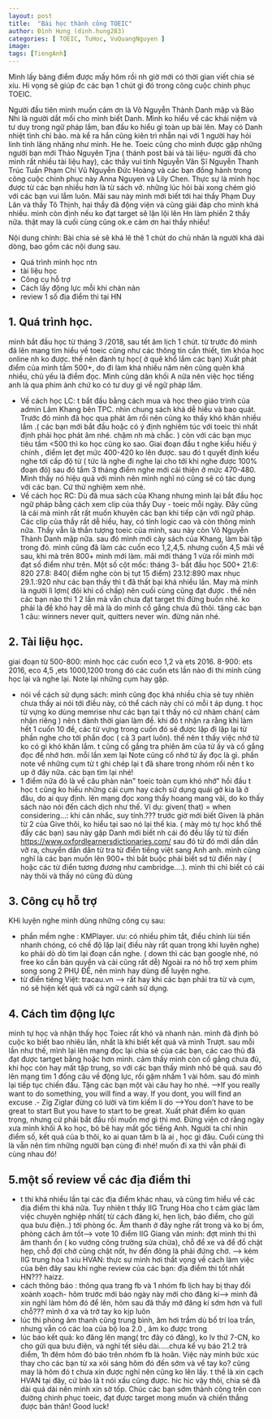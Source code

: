 ```yaml
---
layout: post
title:  "Bài học thành công TOEIC"
author: Đình Hưng (dinh.hung283) 
categories: [ TOEIC, TuHoc, VuQuangNguyen ]
image: 
tags: [TiengAnh]
---
```


Mình lấy bảng điểm được mấy hôm rồi nh giờ mới có thời gian viết chia sẻ xíu. Hi vọng sẽ giúp đc các bạn 1 chút gì đó trong công cuộc chinh phục TOEIC.

Người đầu tiên mình muốn cảm ơn là Võ Nguyễn Thành Danh mập và Bảo Nhi là người dắt mối cho mình biết Danh. Mình ko hiểu về các khái niệm và tư duy trong ngữ pháp lắm, ban đầu ko hiểu gì toàn up bài lên. May có Danh nhiệt tình chỉ bảo. mà kể ra hắn cũng kiên trì nhẫn nại với 1 người hay hỏi linh tinh lăng nhăng như mình. He he. Toeic cũng cho mình được gặp những người bạn mới Thảo Nguyên Tjna ( thánh post bài và tài liệu- người đã cho mình rất nhiều tài liệu hay), các thầy vui tính Nguyễn Văn Sĩ Nguyễn Thanh Trúc Tuấn Phạm Chí Vũ Nguyễn Đức Hoàng và các bạn đồng hành trong công cuộc chinh phục này Anna Nguyen và Lily Chen. Thực sự là mình học được từ các bạn nhiều hơn là từ sách vở. những lúc hỏi bài xong chém gió với các bạn vui lắm luôn. Mãi sau này mình mới biết tới hai thầy Phạm Duy Lân và thầy Tô Thịnh, hai thầy đã động viện và cũng giải đáp cho mình khá nhiều. mình còn định nếu ko đạt target sẽ lặn lội lên Hn làm phiền 2 thầy nữa. thật may là cuối cùng cũng ok.e cảm ơn hai thầy nhiều!

Nội dung chính: Bài chia sẻ sẽ khá lê thê 1 chút do chủ nhân là người khá dài dòng, bao gồm các nội dung sau.
- Quá trình mình học ntn
- tài liệu học
- Công cụ hỗ trợ
- Cách lấy động lực mỗi khi chán nản
- review 1 số địa điểm thi tại HN

## 1. Quá trình học.

mình bắt đầu học từ tháng 3 /2018, sau tết âm lịch 1 chút. từ trước đó mình đã lên mang tìm hiểu về toeic cũng như các thông tin cần thiết, tìm khóa học online nh ko được. thế nên đành tự học( ở quê khổ lắm các bạn)
Xuất phát điểm của mình tầm 500+, do đi làm khá nhiều năm nên cũng quên khá nhiều, chủ yếu là điểm đọc. Mình cũng dân khối A nữa nên việc học tiếng anh là qua phim ảnh chứ ko có tư duy gì về ngữ pháp lắm.
- Về cách học LC: t bắt đầu bằng cách mua và học theo giáo trình của admin Lâm Khang bên TPC. nhìn chung sách khá dễ hiểu và bao quát. Trước đó mình đã học qua phát âm rồi nên cũng ko thấy khó khăn nhiều lắm .( các bạn mới bắt đầu hoặc có ý định nghiêm túc với toeic thì nhất định phải học phát âm nhé. chậm nh mà chắc. ) còn với các bạn mục tiêu tầm <500 thì ko học cũng ko sao.
Giai đoạn đầu t nghe kiểu hiểu ý chính , điểm lẹt đẹt mức 400-420 ko lên được. sau đó t quyết định kiểu nghe tới cấp độ từ ( tức là nghe đi nghe lại cho tới khi nghe được 100% đoạn đó) sau đó tầm 3 tháng điểm nghe mới cải thiện ở mức 470-480. Mình thấy nó hiệu quả với mình nên mình nghĩ nó cũng sẽ có tác dụng với các bạn. Cứ thử nghiệm xem nhé.
- Về cách học RC: Dù đã mua sách của Khang nhưng mình lại bắt đầu học ngữ pháp bằng cách xem clip của thầy Duy - toeic mỗi ngày. Đây cũng là cái mà mình rất rất muốn khuyên các bạn khi tiếp cận với ngữ pháp. Các clip của thầy rất dễ hiểu, hay, có tính logic cao và còn thông minh nữa. Thầy vẫn là thần tượng toeic của mình, sau này còn Võ Nguyễn Thành Danh mập nữa. 
sau đó mình mới cày sách của Khang, làm bài tập trong đó.
mình cũng đã làm các cuốn eco 1,2,4,5. nhưng cuốn 4,5 mãi về sau, khi mà trên 800+ mình mới làm. mãi mới tháng 1 vừa rồi mình mới đạt số điểm như trên. 
Một số cột mốc: tháng 3- bắt đầu học 500+
21.6: 820
27.8: 840( điểm nghe còn bị tụt 15 điểm)
23.12:890 max nhục
29.1.:920
như các bạn thấy thì t đã thất bại khá nhiều lần. May mà mình là người lì lợm( đôi khi cố chấp) nên cuối cùng cũng đạt được . thế nên các bạn nào thi 1 2 lần mà vẫn chưa đạt target thì đừng buồn nhé. ko phải là đề khó hay dễ mà là do mình cố gắng chưa đủ thôi.
tặng các bạn 1 câu: winners never quit, quitters never win.
đừng nản nhé.

## 2. Tài liệu học.

giai đoạn từ 500-800: mình học các cuốn eco 1,2 và ets 2016.
8-900: ets 2016, eco 4,5 ,ets 1000,1200
trong đó các cuốn ets lần nào đi thi mình cũng học lại và nghe lại. Note lại những cụm hay gặp.
- nói về cách sử dụng sách: mình cũng đọc khá nhiều chia sẻ tuy nhiên chưa thấy ai nói tới điều này, có thể cách này chỉ có mỗi t áp dụng.
t học từ vựng ko dùng memrise như các bạn tại t thấy nó cứ nhàm chán( cảm nhận riêng ) nên t dành thời gian làm đề. khi đó t nhận ra rằng khi làm hết 1 cuốn 10 đề, các từ vựng trong cuốn đó sẽ được lặp đi lặp lại từ phần nghe cho tới phần đọc ( cả 3 part luôn). thế nên t thấy việc nhớ từ ko có gì khó khăn lắm. t cũng cố gắng tra phiên âm của từ ấy và cố gắng đọc để nhớ hơn. mỗi lần xem lại Note cũng cố nhớ từ ấy đọc là gì.
phần note về những cụm từ t ghi chép lại t đã share trong nhóm rồi nên t ko up ở đây nữa. các bạn tìm lại nhé!
- 1 điểm nữa đó là về câu phàn nàn" toeic toàn cụm khó nhớ"
hồi đầu t học t cũng ko hiểu những cái cụm hay cách sử dụng quái gở kia là ở đâu, do ai quy định. lên mạng đọc xong thấy hoang mang vãi, do ko thấy sách nào nói đến cách dịch như thế. Ví dụ: given( that) = when considering...: khi cân nhắc, suy tính.???
trước giờ mới biết Given là phân từ 2 của Give thôi, ko hiểu tại sao nó lại thế kia. ( mày mò tự học khổ thế đấy các bạn)
sau này gặp Danh mới biết nh cái đó đều lấy từ từ điển 
https://www.oxfordlearnersdictionaries.com/
sau đó từ đó mới dần dần vỡ ra, chuyển dần dần từ tra từ điển tiếng việt sang Anh anh. mình cũng nghĩ là các bạn muốn lên 900+ thì bắt buộc phải biết sd từ điển này ( hoặc các từ điển tương đương như cambridge....). mình thì chỉ biết có cái này thôi và thấy nó cũng đủ dùng

## 3. Công cụ hỗ trợ

KHi luyện nghe mình dùng những công cụ sau:
- phần mềm nghe : KMPlayer.
ưu: có nhiều phím tắt, điều chỉnh lùi tiến nhanh chóng, có chế độ lặp lại( điều này rất quan trọng khi luyên nghe) ko phải dò dò tìm lại đoạn cần nghe. ( down thì các bạn google nhé, nó free ko cần bản quyền và cài cũng rất dễ)
Ngoài ra nó hỗ trợ xem phim song song 2 PHỤ ĐỀ, nên mình hay dùng để luyện nghe.
- từ điển tiếng Việt: tracau.vn --> rất hay khi các bạn phải tra từ và cụm, nó sẽ hiện kết quả với cả ngữ cảnh sử dụng.

## 4. Cách tìm động lực

mình tự học và nhận thấy học Toiec rất khó và nhanh nản. mình đã định bỏ cuộc ko biết bao nhiêu lần, nhất là khi biết kết quả và mình Trượt. sau mỗi lần như thế, mình lại lên mạng đọc lại chia sẻ của các bạn, các cao thủ đã đạt được tartget bằng hoặc hơn mình. cảm thấy mình còn cố gắng chưa đủ, khi học còn hay mất tập trung, so với các bạn thấy mình nhỏ bé quá. sau đó lên mạng tìm 1 đống câu về động lực, rồi gặm nhấm 1 vài hôm. sau đó mình lại tiếp tục chiến đấu. 
Tặng các bạn một vài câu hay ho nhé.
-->If you really want to do something, you will find a way. 
If you dont, you will find an excuse .- Zig Ziglar
đừng có lười và tìm kiếm lí do
-->You don’t have to be great to start
But you have to start to be great. 
Xuất phát điểm ko quan trọng, nhưng cứ phải bắt đầu rồi muốn mơ gì thì mơ. 
Đừng viện cớ rằng ngày xưa mình khối A ko học, bỏ bê hay mất gốc tiếng Anh.
Người ta chỉ nhìn điểm số, kết quả của b thôi, ko ai quan tâm b là ai , học gì đâu.
Cuối cùng thì là vẫn nên tìm những người bạn cùng đi nhé!
muốn đi xa thì vẫn phải đi cùng nhau đó! 

## 5.một số review về các địa điểm thi

- t thi khá nhiều lần tại các địa điểm khác nhau, và cũng tìm hiểu về các địa điểm thi khá nữa. Tuy nhiên t thấy IIG Trung Hòa cho t cảm giác làm việc chuyên nghiệp nhất( từ cách đăng kí, hẹn lịch, báo điểm, cho gửi qua bưu điện..) tới phòng ốc. Âm thanh ở đây nghe rất trong và ko bị ồm, phòng cách âm tốt--> vote 10 điểm
IIG Giang văn minh: đợt mình thi thì âm thanh ổn ( ko vướng công trường sửa chửa), chỗ để xe và để đồ chật hẹp, chỗ đợi chờ cũng chật nốt, hv đến đông là phải đứng chờ. 
--> kém IIG trung hòa 1 xíu
HVAN: thực sự mình hơi thất vọng về cách làm việc của bên đây sau khi nghe review của các bạn: địa điểm thi tốt nhất HN??? haizz. 
- cách thông báo : thông qua trang fb và 1 nhóm fb
lịch hay bị thay đổi xoành xoạch- hôm trước mới báo ngày này mới cho đăng kí--> mình đã xin nghỉ làm hôm đó để lên, hôm sau đã thấy mở đăng kí sớm hơn và full chỗ??? mình ở xa và trở tay ko kịp luôn
- lúc thi phòng âm thanh cũng trung bình, âm hơi trầm dù bố trí loa trần, nhưng vẫn có các loa của bộ loa 2.0 , âm ko được trong
- lúc báo kết quả: ko đăng lên mạng( trc đây có đăng), ko lv thứ 7-CN, ko cho gửi qua bưu điện, và nghỉ tết siêu dài.....chưa kể vụ báo 21.2 trả điểm, 1h đêm hôm đó báo trên nhóm fb là hoãn. Việc này mình bức xúc thay cho các bạn từ xa xôi sáng hôm đó đến sớm và về tay ko? cũng may là hôm đó t chưa xin được nghỉ nên cũng ko lên lấy.
t thề là xin cạch HVAN tại đây, cứ bảo là t nói xấu cũng được. hic hic
vậy thôi, chia sẻ đã dài quá dài nên mình xin sờ tốp. Chúc các bạn sớm thành công trên con đường chinh phục toeic, đạt được target mong muốn và chiến thắng được bản thân!
Good luck!

